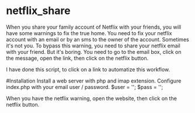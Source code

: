 # netflix_share
When you share your family account of Netflix with your friends, you will have some warnings to fix the true home.
You need to fix your netflix account with an email or by an sms to the owner of the account. Sometimes it's not you.
To bypass this warning, you need to share your netflix email with your friend. But it's boring.
You need to go to the email box, click on the message, open the link, then click on the netflix button.

I have done this script, to click on a link to automatize this workflow.

#Installation
Install a web server with php and imap extension.
Configure index.php with your email user / password.
$user = '';
$pass = ''; 

When you have the netflix warning, open the website, then click on the netflix button.


